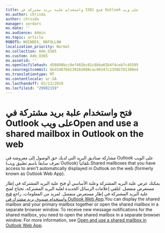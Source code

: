 ```yaml
---
title: فتح 1581 واستخدام علبة بريد مشتركة في Outlook على ويب
ms.author: chrisda
author: chrisda
manager: serdars
ms.date: ''
ms.audience: Admin
ms.topic: article
ROBOTS: NOINDEX, NOFOLLOW
localization_priority: Normal
ms.collection: Adm_O365
ms.custom: Adm_O365
ms.assetid: ''
ms.openlocfilehash: d50898bcc9ef401bc01c8bba65b4f4ceb7c45595
ms.sourcegitcommit: 6bd248764239282688cac98347c2356b701389e4
ms.translationtype: MT
ms.contentlocale: ar-SA
ms.lasthandoff: 02/13/2019
ms.locfileid: "29982159"
---
```

# <a name="open-and-use-a-shared-mailbox-in-outlook-on-the-web"></a><span data-ttu-id="cda75-102">فتح واستخدام علبة بريد مشتركة في Outlook على ويب</span><span class="sxs-lookup"><span data-stu-id="cda75-102">Open and use a shared mailbox in Outlook on the web</span></span>

<span data-ttu-id="cda75-103">مشاركة صناديق البريد التي لديك حق الوصول إلى معروضة في Outlook على الويب (تعرف سابقا باسم تطبيق ويب Outlook) تلقائياً.</span><span class="sxs-lookup"><span data-stu-id="cda75-103">Shared mailboxes that you have access to aren't automatically displayed in Outlook on the web (formerly known as Outlook Web App).</span></span>

<span data-ttu-id="cda75-p101">يمكنك عرض علبة البريد المشتركة وعلبة الأساسي أو فتح علبة البريد المشتركة في إطار مستعرض منفصل. لتلقي إعلامات الرسائل الجديدة لعلبة البريد المشتركة، تحتاج لفتح علبة البريد المشتركة في إطار مستعرض منفصل. لمزيد من المعلومات، راجع [فتح واستخدام صندوق بريد مشترك في Outlook Web App](https://support.office.com/article/BC127866-42BE-4DE7-92AE-1EF2F787FD5C).</span><span class="sxs-lookup"><span data-stu-id="cda75-p101">You can display the shared mailbox and your primary mailbox together or open the shared mailbox in a separate browser window. To receive new message notifications for the shared mailbox, you need to open the shared mailbox in a separate browser window. For more information, see [Open and use a shared mailbox in Outlook Web App](https://support.office.com/article/BC127866-42BE-4DE7-92AE-1EF2F787FD5C).</span></span>